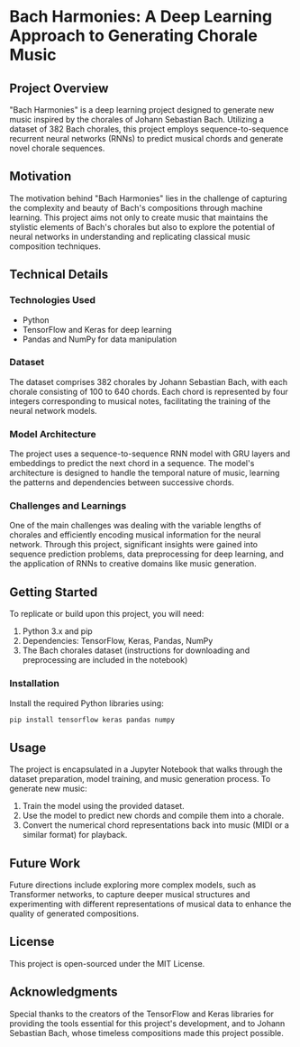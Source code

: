 # Bach Harmonies: A Deep Learning Approach to Generating Chorale Music

## Project Overview

"Bach Harmonies" is a deep learning project designed to generate new music inspired by the chorales of Johann Sebastian Bach. Utilizing a dataset of 382 Bach chorales, this project employs sequence-to-sequence recurrent neural networks (RNNs) to predict musical chords and generate novel chorale sequences.

## Motivation

The motivation behind "Bach Harmonies" lies in the challenge of capturing the complexity and beauty of Bach's compositions through machine learning. This project aims not only to create music that maintains the stylistic elements of Bach's chorales but also to explore the potential of neural networks in understanding and replicating classical music composition techniques.

## Technical Details

### Technologies Used

- Python
- TensorFlow and Keras for deep learning
- Pandas and NumPy for data manipulation

### Dataset

The dataset comprises 382 chorales by Johann Sebastian Bach, with each chorale consisting of 100 to 640 chords. Each chord is represented by four integers corresponding to musical notes, facilitating the training of the neural network models.

### Model Architecture

The project uses a sequence-to-sequence RNN model with GRU layers and embeddings to predict the next chord in a sequence. The model's architecture is designed to handle the temporal nature of music, learning the patterns and dependencies between successive chords.

### Challenges and Learnings

One of the main challenges was dealing with the variable lengths of chorales and efficiently encoding musical information for the neural network. Through this project, significant insights were gained into sequence prediction problems, data preprocessing for deep learning, and the application of RNNs to creative domains like music generation.

## Getting Started

To replicate or build upon this project, you will need:

1. Python 3.x and pip
2. Dependencies: TensorFlow, Keras, Pandas, NumPy
3. The Bach chorales dataset (instructions for downloading and preprocessing are included in the notebook)

### Installation

Install the required Python libraries using:

```bash
pip install tensorflow keras pandas numpy
```

## Usage

The project is encapsulated in a Jupyter Notebook that walks through the dataset preparation, model training, and music generation process. To generate new music:

1. Train the model using the provided dataset.
2. Use the model to predict new chords and compile them into a chorale.
3. Convert the numerical chord representations back into music (MIDI or a similar format) for playback.

## Future Work

Future directions include exploring more complex models, such as Transformer networks, to capture deeper musical structures and experimenting with different representations of musical data to enhance the quality of generated compositions.

## License

This project is open-sourced under the MIT License.

## Acknowledgments

Special thanks to the creators of the TensorFlow and Keras libraries for providing the tools essential for this project's development, and to Johann Sebastian Bach, whose timeless compositions made this project possible.

